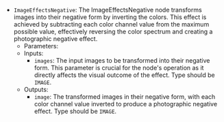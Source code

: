 - `ImageEffectsNegative`: The ImageEffectsNegative node transforms images into their negative form by inverting the colors. This effect is achieved by subtracting each color channel value from the maximum possible value, effectively reversing the color spectrum and creating a photographic negative effect.
    - Parameters:
    - Inputs:
        - `images`: The input images to be transformed into their negative form. This parameter is crucial for the node's operation as it directly affects the visual outcome of the effect. Type should be `IMAGE`.
    - Outputs:
        - `image`: The transformed images in their negative form, with each color channel value inverted to produce a photographic negative effect. Type should be `IMAGE`.
